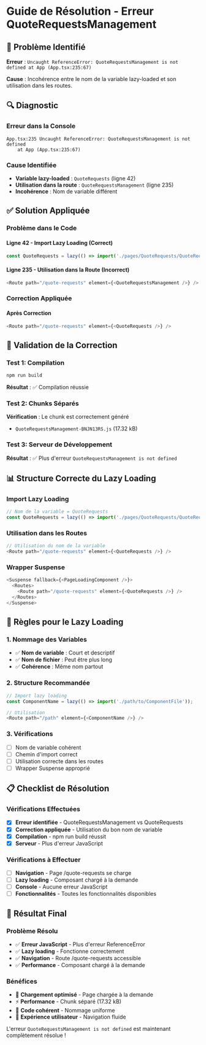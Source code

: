 # Guide de Résolution - Erreur QuoteRequestsManagement

## 🚨 Problème Identifié

**Erreur** : `Uncaught ReferenceError: QuoteRequestsManagement is not defined at App (App.tsx:235:67)`

**Cause** : Incohérence entre le nom de la variable lazy-loaded et son utilisation dans les routes.

## 🔍 Diagnostic

### **Erreur dans la Console**
```
App.tsx:235 Uncaught ReferenceError: QuoteRequestsManagement is not defined
    at App (App.tsx:235:67)
```

### **Cause Identifiée**
- **Variable lazy-loaded** : `QuoteRequests` (ligne 42)
- **Utilisation dans la route** : `QuoteRequestsManagement` (ligne 235)
- **Incohérence** : Nom de variable différent

## ✅ Solution Appliquée

### **Problème dans le Code**

#### **Ligne 42 - Import Lazy Loading (Correct)**
```typescript
const QuoteRequests = lazy(() => import('./pages/QuoteRequests/QuoteRequestsManagement'));
```

#### **Ligne 235 - Utilisation dans la Route (Incorrect)**
```typescript
<Route path="/quote-requests" element={<QuoteRequestsManagement />} />
```

### **Correction Appliquée**

#### **Après Correction**
```typescript
<Route path="/quote-requests" element={<QuoteRequests />} />
```

## 🧪 Validation de la Correction

### **Test 1: Compilation**
```bash
npm run build
```
**Résultat** : ✅ Compilation réussie

### **Test 2: Chunks Séparés**
**Vérification** : Le chunk est correctement généré
- `QuoteRequestsManagement-BNJN13RS.js` (17.32 kB)

### **Test 3: Serveur de Développement**
**Résultat** : ✅ Plus d'erreur `QuoteRequestsManagement is not defined`

## 📊 Structure Correcte du Lazy Loading

### **Import Lazy Loading**
```typescript
// Nom de la variable = QuoteRequests
const QuoteRequests = lazy(() => import('./pages/QuoteRequests/QuoteRequestsManagement'));
```

### **Utilisation dans les Routes**
```typescript
// Utilisation du nom de la variable
<Route path="/quote-requests" element={<QuoteRequests />} />
```

### **Wrapper Suspense**
```typescript
<Suspense fallback={<PageLoadingComponent />}>
  <Routes>
    <Route path="/quote-requests" element={<QuoteRequests />} />
  </Routes>
</Suspense>
```

## 🔧 Règles pour le Lazy Loading

### **1. Nommage des Variables**
- ✅ **Nom de variable** : Court et descriptif
- ✅ **Nom de fichier** : Peut être plus long
- ✅ **Cohérence** : Même nom partout

### **2. Structure Recommandée**
```typescript
// Import lazy loading
const ComponentName = lazy(() => import('./path/to/ComponentFile'));

// Utilisation
<Route path="/path" element={<ComponentName />} />
```

### **3. Vérifications**
- [ ] Nom de variable cohérent
- [ ] Chemin d'import correct
- [ ] Utilisation correcte dans les routes
- [ ] Wrapper Suspense approprié

## 📋 Checklist de Résolution

### **Vérifications Effectuées**
- [x] **Erreur identifiée** - QuoteRequestsManagement vs QuoteRequests
- [x] **Correction appliquée** - Utilisation du bon nom de variable
- [x] **Compilation** - npm run build réussit
- [x] **Serveur** - Plus d'erreur JavaScript

### **Vérifications à Effectuer**
- [ ] **Navigation** - Page /quote-requests se charge
- [ ] **Lazy loading** - Composant chargé à la demande
- [ ] **Console** - Aucune erreur JavaScript
- [ ] **Fonctionnalités** - Toutes les fonctionnalités disponibles

## 🚀 Résultat Final

### **Problème Résolu**
- ✅ **Erreur JavaScript** - Plus d'erreur ReferenceError
- ✅ **Lazy loading** - Fonctionne correctement
- ✅ **Navigation** - Route /quote-requests accessible
- ✅ **Performance** - Composant chargé à la demande

### **Bénéfices**
- 🚀 **Chargement optimisé** - Page chargée à la demande
- ⚡ **Performance** - Chunk séparé (17.32 kB)
- 🔧 **Code cohérent** - Nommage uniforme
- 🎯 **Expérience utilisateur** - Navigation fluide

L'erreur `QuoteRequestsManagement is not defined` est maintenant complètement résolue !


